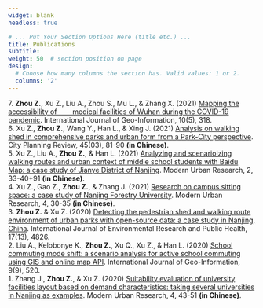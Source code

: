 ```yaml
---
widget: blank
headless: true

# ... Put Your Section Options Here (title etc.) ...
title: Publications
subtitle:
weight: 50  # section position on page
design:
  # Choose how many columns the section has. Valid values: 1 or 2.
  columns: '2'
---
```


7\. **Zhou Z.**, Xu Z., Liu A., Zhou S., Mu L., & Zhang X. (2021) [Mapping the accessibility of &emsp;&emsp;medical facilities of Wuhan during the COVID-19 pandemic](https://ryan-zhenqi-zhou.github.io/ijgi-10-00318.pdf). International Journal of Geo-Information, 10(5), 318.\
6\. Xu Z., **Zhou Z.**, Wang Y., Han L., & Xing J. (2021) [Analysis on walking shed in comprehensive parks and urban form from a Park-City perspective](https://ryan-zhenqi-zhou.github.io/cpr-1002-1329.pdf). City Planning Review, 45(03), 81-90 **(in Chinese)**.\
5\. Xu Z., Liu A., **Zhou Z.**, & Han L. (2021) [Analyzing and scenarioizing walking routes and urban context of middle school students with Baidu Map: a case study of Jianye District of Nanjing](https://ryan-zhenqi-zhou.github.io/tx-0033-08.pdf). Modern Urban Research, 2, 33-40+91 **(in Chinese)**.\
4\. Xu Z., Gao Z., **Zhou Z.**, & Zhang J. (2021) [Research on campus sitting space: a case study of Nanjing Forestry University](https://ryan-zhenqi-zhou.github.io/zx-0030-06.pdf). Modern Urban Research, 4, 30-35 **(in Chinese)**.\
3\. **Zhou Z.** & Xu Z. (2020) [Detecting the pedestrian shed and walking route environment of urban parks with open-source data: a case study in Nanjing, China](https://ryan-zhenqi-zhou.github.io/ijerph-17-04826-v2.pdf). International Journal of Environmental Research and Public Health, 17(13), 4826.\
2\. Liu A., Kelobonye K., **Zhou Z.**, Xu Q., Xu Z., & Han L. (2020) [School commuting mode shift: a scenario analysis for active school commuting using GIS and online map API](https://ryan-zhenqi-zhou.github.io/ijgi-09-00520.pdf). International Journal of Geo-Information, 9(9), 520.\
1\. Zhang J., **Zhou Z.**, & Xu Z. (2020) [Suitability evaluation of university facilities layout based on demand characteristics: taking several universities in Nanjing as examples](https://ryan-zhenqi-zhou.github.io/ss-0043-09.pdf). Modern Urban Research, 4, 43-51 **(in Chinese)**.


